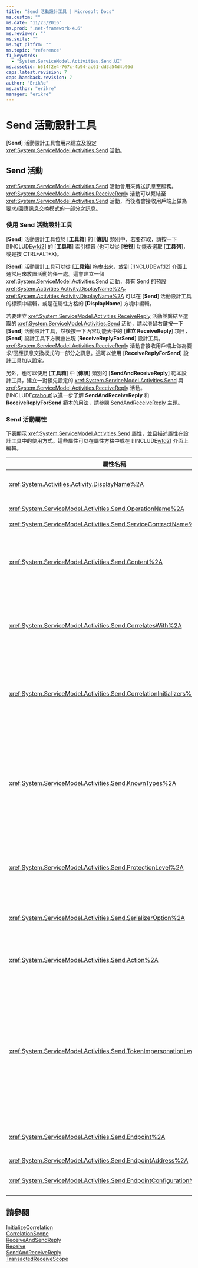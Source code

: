```yaml
---
title: "Send 活動設計工具 | Microsoft Docs"
ms.custom: ""
ms.date: "11/23/2016"
ms.prod: ".net-framework-4.6"
ms.reviewer: ""
ms.suite: ""
ms.tgt_pltfrm: ""
ms.topic: "reference"
f1_keywords: 
  - "System.ServiceModel.Activities.Send.UI"
ms.assetid: b514f2e4-767c-4b94-ac61-dd3a54d4b96d
caps.latest.revision: 7
caps.handback.revision: 7
author: "ErikRe"
ms.author: "erikre"
manager: "erikre"
---
```

# Send 活動設計工具
\[**Send**\] 活動設計工具會用來建立及設定 <xref:System.ServiceModel.Activities.Send> 活動。  
  
## Send 活動  
 <xref:System.ServiceModel.Activities.Send> 活動會用來傳送訊息至服務。<xref:System.ServiceModel.Activities.ReceiveReply> 活動可以繫結至 <xref:System.ServiceModel.Activities.Send> 活動，而後者會接收用戶端上做為要求\/回應訊息交換模式的一部分之訊息。  
  
### 使用 Send 活動設計工具  
 \[**Send**\] 活動設計工具位於 \[**工具箱**\] 的 \[**傳訊**\] 類別中，若要存取，請按一下 [!INCLUDE[wfd2](../workflow-designer/includes/wfd2_md.md)] 的 \[**工具箱**\] 索引標籤 \(也可以從 \[**檢視**\] 功能表選取 \[**工具列**\]，或是按 CTRL\+ALT\+X\)。  
  
 \[**Send**\] 活動設計工具可以從 \[**工具箱**\] 拖曳出來，放到 [!INCLUDE[wfd2](../workflow-designer/includes/wfd2_md.md)] 介面上通常用來放置活動的任一處。這會建立一個 <xref:System.ServiceModel.Activities.Send> 活動，具有 Send 的預設 <xref:System.Activities.Activity.DisplayName%2A>。<xref:System.Activities.Activity.DisplayName%2A> 可以在 \[**Send**\] 活動設計工具的標頭中編輯，或是在屬性方格的 \[**DisplayName**\] 方塊中編輯。  
  
 若要建立 <xref:System.ServiceModel.Activities.ReceiveReply> 活動並繫結至選取的 <xref:System.ServiceModel.Activities.Send> 活動，請以滑鼠右鍵按一下 \[**Send**\] 活動設計工具，然後按一下內容功能表中的 \[**建立 ReceiveReply**\] 項目，\[**Send**\] 設計工具下方就會出現 \[**ReceiveReplyForSend**\] 設計工具。<xref:System.ServiceModel.Activities.ReceiveReply> 活動會接收用戶端上做為要求\/回應訊息交換模式的一部分之訊息。這可以使用 \[**ReceiveReplyForSend**\] 設計工具加以設定。  
  
 另外，也可以使用 \[**工具箱**\] 中 \[**傳訊**\] 類別的 \[**SendAndReceiveReply**\] 範本設計工具，建立一對預先設定的 <xref:System.ServiceModel.Activities.Send> 與 <xref:System.ServiceModel.Activities.ReceiveReply> 活動。[!INCLUDE[crabout](../test/includes/crabout_md.md)]以進一步了解 **SendAndReceiveReply** 和 **ReceiveReplyForSend** 範本的用法，請參閱 [SendAndReceiveReply](../workflow-designer/sendandreceivereply-template-designer.md) 主題。  
  
### Send 活動屬性  
 下表顯示 <xref:System.ServiceModel.Activities.Send> 屬性，並且描述屬性在設計工具中的使用方式。這些屬性可以在屬性方格中或在 [!INCLUDE[wfd2](../workflow-designer/includes/wfd2_md.md)] 介面上編輯。  
  
|屬性名稱|必要|使用方式|  
|----------|--------|----------|  
|<xref:System.Activities.Activity.DisplayName%2A>|False|<xref:System.ServiceModel.Activities.Send> 活動的易記名稱。預設為 Send。雖然 <xref:System.Activities.Activity.DisplayName%2A> 並非絕對必要，但建議您盡量使用。|  
|<xref:System.ServiceModel.Activities.Send.OperationName%2A>|True|這個 <xref:System.ServiceModel.Activities.Send> 活動呼叫之服務作業的名稱。這個屬性會用於建構 **Action** 屬性的預設值 \(如果尚未明確設定 **Action** 屬性\)。|  
|<xref:System.ServiceModel.Activities.Send.ServiceContractName%2A>|True|要呼叫之服務所實作的服務合約名稱。|  
|<xref:System.ServiceModel.Activities.Send.Content%2A>|False|指定要接收的訊息或參數內容。這可以是 <xref:System.ServiceModel.Activities.ReceiveMessageContent> 活動或 <xref:System.ServiceModel.Activities.ReceiveParametersContent> 活動。若要編輯此屬性，請按一下屬性方格中 \[**內容**\] 欄位旁邊的橢圓形按鈕，或是按一下 \[**Receive**\] 活動設計工具介面上 \[**內容**\] 標籤旁邊的 \[**定義**\] 按鈕。兩者都顯示 \[**內容定義**\] 對話方塊。[!INCLUDE[crabout](../test/includes/crabout_md.md)]以進一步了解如何使用此方塊，請參閱[內容定義對話方塊](../workflow-designer/content-definition-dialog-box.md)主題。|  
|<xref:System.ServiceModel.Activities.Send.CorrelatesWith%2A>|False|指定用來路由訊息到適當工作流程執行個體的 <xref:System.ServiceModel.Activities.CorrelationHandle>。<br /><br /> 按一下屬性方格中 <xref:System.ServiceModel.Activities.Send.CorrelatesWith%2A> 屬性旁邊的省略符號按鈕，以開啟 \[**運算式編輯器**\] 對話方塊。[!INCLUDE[crabout](../test/includes/crabout_md.md)]以進一步了解此對話方塊的用法，請參閱[HOW TO：使用運算式編輯器](../workflow-designer/how-to-use-the-expression-editor.md)主題。|  
|<xref:System.ServiceModel.Activities.Send.CorrelationInitializers%2A>|False|指定 <xref:System.ServiceModel.Activities.CorrelationInitializer> 物件的集合，這些物件會初始化多個 <xref:System.ServiceModel.Activities.CorrelationHandle> 物件，用來設定工作流程內的這個 <xref:System.ServiceModel.Activities.Send> 活動。按一下屬性方格中 <xref:System.ServiceModel.Activities.Send.CorrelationInitializers%2A> 屬性旁邊的省略符號按鈕，以開啟 \[**新增相互關聯初始設定式**\] 對話方塊。[!INCLUDE[crabout](../test/includes/crabout_md.md)]以進一步了解如何使用此方塊，請參閱[加入相互關聯初始設定式對話方塊](../workflow-designer/add-correlationinitializers-dialog-box.md)主題。|  
|<xref:System.ServiceModel.Activities.Send.KnownTypes%2A>|False|這個 <xref:System.ServiceModel.Activities.Send> 活動要呼叫之服務作業之已知型別的集合。這個屬性應該搭配 <xref:System.ServiceModel.Activities.Receive.SerializerOption%2A> 屬性 \(設定為 <xref:System.Runtime.Serialization.DataContractSerializer>\) 使用。如果使用 <xref:System.Xml.Serialization.XmlSerializer>，則會忽略此項。<br /><br /> 按一下屬性方格中 \[**KnownTypes**\] 欄位旁邊的橢圓形按鈕，以顯示 \[**型別集合編輯器**\] 對話方塊，可用來加入相關型別。<br /><br /> 按一下屬性方格中 \[**KnownTypes**\] 欄位旁邊的省略符號按鈕，以顯示可用來加入相關型別的 \[**型別集合編輯器**\] 對話方塊。[!INCLUDE[crabout](../test/includes/crabout_md.md)]以進一步了解如何使用此方塊，請參閱[型別集合編輯器對話方塊](../workflow-designer/type-collection-editor-dialog-box.md)主題。|  
|<xref:System.ServiceModel.Activities.Send.ProtectionLevel%2A>|True|指定訊息的 <xref:System.Net.Security.ProtectionLevel>。<br /><br /> 1.  <xref:System.Net.Security.ProtectionLevel> 表示僅有驗證。<br />2.  <xref:System.Net.Security.ProtectionLevel> 表示簽署資料以協助確保傳輸之資料的完整性。<br />3.  <xref:System.Net.Security.ProtectionLevel> 表示加密並簽署資料以協助確保傳輸之資料的機密性和完整性。|  
|<xref:System.ServiceModel.Activities.Send.SerializerOption%2A>|True|<xref:System.ServiceModel.Activities.Send> 活動要呼叫之服務作業所要使用的序列化程式。預設值是 <xref:System.Runtime.Serialization.DataContractSerializer>，這會使用提供的資料合約，將型別的執行個體序列化及還原序列化，成為 XML 資料流或文件。|  
|<xref:System.ServiceModel.Activities.Send.Action%2A>|False|指定訊息的動作標頭。如果沒有明確設定，其值會預設為：https:\/\/tempuri.org\/{服務合約命名空間}\/{服務合約名稱}\/{作業名稱}。如果在 <xref:System.ServiceModel.Activities.Send> 活動上指定，則接收訊息的 <xref:System.ServiceModel.Activities.Receive> 活動必須與要正確傳遞的訊息具有相同的值。|  
|<xref:System.ServiceModel.Activities.Send.TokenImpersonationLevel%2A>||訊息的接收者允許的 <xref:System.Security.Principal.TokenImpersonationLevel>。這會定義安全性模擬等級，用來控管伺服器處理序可代表用戶端處理序的程度。<xref:System.Security.Principal.TokenImpersonationLevel> 表示沒有指派模擬等級。<xref:System.Security.Principal.TokenImpersonationLevel> 表示伺服器處理序無法取得用戶端的識別資訊，也無法模擬用戶端。<xref:System.Security.Principal.TokenImpersonationLevel> 表示伺服器處理序可以取得關於用戶端的資訊，例如安全識別項 \(Security Identifier\) 和權限，但無法模擬用戶端。對於匯出其自己的物件之伺服器 \(例如匯出資料表和檢視表的資料庫產品\) 而言，這將會很有用。藉由使用所擷取的用戶端安全性資訊，伺服器便可做出存取驗證決策，而不用具備使用其他服務的能力，這些服務使用用戶端的安全性內容。<xref:System.Security.Principal.TokenImpersonationLevel> 表示伺服器處理序可在其本機系統上模擬用戶端的安全性內容。伺服器無法在遠端系統上模擬用戶端。<xref:System.Security.Principal.TokenImpersonationLevel> 表示伺服器處理序可在遠端系統上模擬用戶端的安全性內容。|  
|<xref:System.ServiceModel.Activities.Send.Endpoint%2A>||<xref:System.ServiceModel.Activities.Send> 活動傳送訊息的目標 <xref:System.ServiceModel.Endpoint>。如果已設定這個屬性，則 <xref:System.ServiceModel.Activities.Send.EndpointConfigurationName%2A> 屬性應該是 **null**。|  
|<xref:System.ServiceModel.Activities.Send.EndpointAddress%2A>||訊息傳送至的 <xref:System.ServiceModel.EndpointAddress>。|  
|<xref:System.ServiceModel.Activities.Send.EndpointConfigurationName%2A>||端點組態的名稱。這個屬性會在您設定組態檔中的端點時設定。這個屬性應該設定為組態檔中 **\<endpoint\>** 項目所提供的名稱。如果已設定這個屬性，則 <xref:System.ServiceModel.Activities.Send.Endpoint%2A> 屬性應該是 **null**。|  
  
## 請參閱  
 [InitializeCorrelation](../workflow-designer/initializecorrelation-activity-designer.md)   
 [CorrelationScope](../workflow-designer/correlationscope-activity-designer.md)   
 [ReceiveAndSendReply](../workflow-designer/receiveandsendreply-template-designer.md)   
 [Receive](../workflow-designer/receive-activity-designer.md)   
 [SendAndReceiveReply](../workflow-designer/sendandreceivereply-template-designer.md)   
 [TransactedReceiveScope](../workflow-designer/transactedreceivescope-activity-designer.md)